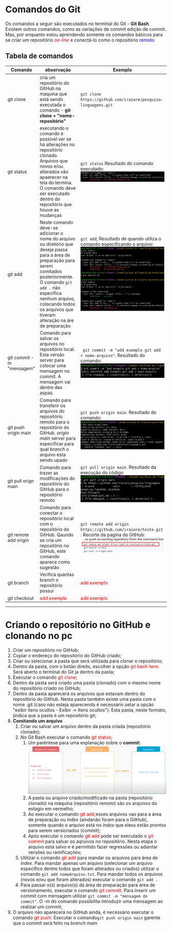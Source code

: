 # Comandos do Git

Os comandos a seguir são executados no terminal do Git - **Git Bash**. Existem outros comandos, como as variações de commit edição de commit. Mas, por enquanto estou aprendendo somente os comandos básicos para se criar um repositório <span style="color:red">_on-line_</span> e conectá-lo como o repositório <span style="color:blue">remoto</span>


## Tabela de comandos
Comando | observação | Exemplo
---|---|---
git clone| cria um repositório do GitHub na maquina que está sendo executada o comando - **git clone + "nome-repositório"**|`git clone https://github.com/iraiore/pesquisa-linguagens.git`
git status | executando o comando é possível ver se há alterações no repositório clonado. Arquivos que novos e/ou alterados vão apaerecer na tela do termina. O comando deve ser executado dentro do repositório que houve as mudanças| `git status` Resultado do comando executado: ![comando git  status](images/exemplo-cmd-gitstatus.jpeg)
git add| Neste comando deve-se adicionar o nome do arquivo ou diretório que deseja passa para a área de preparação para serem comitados posteriormente. O comando `git add .` não especifica nenhum arquivo, colocando todos os arquivos que tiveram alteração na áre de preparação|`git add`; Resultado de quando utiliza o comando especificando o arquivo:![comando git add](images/exemplo-cmd-git-add.jpg)
git commit -m "mensagem"| Comando para salvar os arquivos no repositório local. Esta versão server para colocar uma mensagem no commit. A mensagem vai dentre das aspas.|` git commit -m "add exemplo git add + nome-arquivo"`. Resultado do comando: ![comando git commit](images/exemplo-cmd-gitcommit.jpg)
git push origin main| Comando para transferir os arquivos do repositório remoto para o repositório do GitHub. _origin main_ server para especificar para qual _branch_ o arquivo esta sendo upado|`git push origin main`. Resultado do comando: ![comando git push](images/exemplo-cmd-gitpush.jpeg)
git pull orign main|Comando para trazer as modificações do repositório do GitHub para o repositório remoto| `git pull origin main`. Resultado da execução do código ![comando git pull](images/exemplo-cmd-gitpull.jpeg)
git remote add origin|Comando para conectar o repositório local com o repositório do GitHub. Qaundo se cria um repositório no GitHub, este comando aparece como sugestão|`git remote add origin https://github.com/iraiore/teste.git `. Recorte da pagina do GitHub: ![exemplo do git remote](images/exemplo-cmd-gitremote.jpg)
git branch|Verifica quantas branch o repositório possui|<span style="color:red">add exemplo</span>
git checkout|<span style="color:red">add exemplo</span>|<span style="color:red">add exemplo</span>
***   
# Criando o repositório no GitHub e clonando no pc
1. Criar um repositório no GitHub;
1. Copiar o endereço do repositório do GitHub criado;
1. Criar ou selecionar a pasta que será utilizada para clonar o repositório;
1. Dentro da pasta, com o botão direito, escolher a opção <span style="color:red"> git bash here</span>. Será aberto o terminal do Git ja dentro da pasta;
1. Executar o comando <span style="color:red">git clone</span>;
1. Dentro da pasta será criado uma pasta (clonado) com o mesmo nome do repositório criado no GitHub;
1. Dentro da pasta aparecerá os arquivos que estavam dentro do repositório do GitHub. Nesta pasta também existe uma pasta com o nome .git (caso não esteja aparecendo é necessário setar a opção "exibir itens ocultos - Exibir -> Itens ocultos"). Esta pasta, neste formato, jindica que a pasta é um repositório git;
1. **Comitando um arquivo**
   1. Criar ou salvar um arquivo dentro da pasta criada (repositório clonado);
   1. No Git Bash executar o comando <span style="color:red">git status</span>;
      1. Um parêntese para uma explanação sobre o **commit**:![etapas para o commit](images/exemplo-commit.jpg)
      1. A pasta ou arquivo criado/modificado na pasta (repositório clonado) na máquina (repositório remoto) são os arquivos do estagio em vermelho;
      1. Ao executar o comando <span style="color:red"> git add</span>,esses arquivos vao para a área de preparação ou _index_ (aindanão foram para o GitHub), somente quando o arquivo está no _index_ que eless estão prontos para serem versionados (commit);
      1. Após executar o comando <span style="color:red"> git add</span> pode ser executado o <span style="color:red">git commit</span> para salvar os aqruivos no repositório. Nesta etapa o arquivo está salvo e é permitido fazer regressões ou adiantar versões ou ramificações;
   1. Utilizar o comando <span style="color:red"> git add</span> para mandar os arquivos para área de _index_. Para mandar apenas um arquivo (selecionar um arquivo específico dentre todos que foram alterados ou criados) utilizar o comando `git add nomeArquivo.txt`. Para mandar todos os arquivos (novos e/ou que foram alterados) executar o comando `git add .`
   1. Para passar o(s) arquivo(s) da área de preparação para área de versionamento, executar o comando <span style="color:red">git commit</span>. Para inserir um commit com mensagem utilizar `git commit -m "mensagem do commit"`. O -m do comando possibilita introduzir uma mensagem ao realizar um commit;
1. O arquivo não aparecerá no GitHub ainda, é necessário executar o comando <span style="color:red">git push</span>. Executar o comando`git push origin main` garente que o commit será feito na _branch main_        
      
      